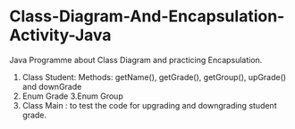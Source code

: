 # Class-Diagram-And-Encapsulation-Activity-Java

Java Programme about Class Diagram and practicing Encapsulation.

1. Class Student:
  Methods: getName(), getGrade(), getGroup(), upGrade() and downGrade
2. Enum Grade
3.Enum Group 
4. Class Main :  to test the code for upgrading and downgrading student grade. 
  
